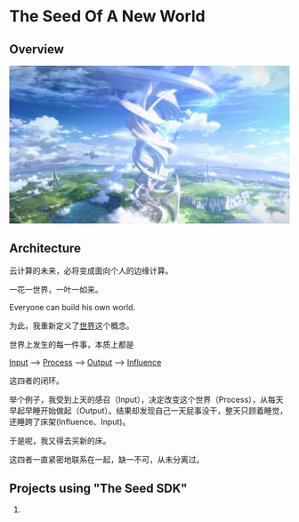 # The Seed Of A New World

## Overview

![](img/new-world1.png)

## Architecture

云计算的未来，必将变成面向个人的边缘计算。

一花一世界，一叶一如来。

Everyone can build his own world.

为此，我重新定义了[世界](world.md)这个概念。

世界上发生的每一件事，本质上都是

[Input](input.md)
-->
[Process](process.md)
-->
[Output](output.md)
-->
[Influence](influence.md)

这四者的闭环。

举个例子，我受到上天的感召（Input），决定改变这个世界（Process），从每天早起早睡开始做起（Output）。结果却发现自己一天屁事没干，整天只顾着睡觉，还睡跨了床架(Influence、Input)。

于是呢，我又得去买新的床。

这四者一直紧密地联系在一起，缺一不可，从未分离过。

## Projects using "The Seed SDK"

1. 